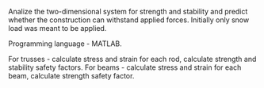 Analize the two-dimensional system for strength and stability and predict whether the construction can withstand applied forces.
Initially only snow load was meant to be applied.

Programming language - MATLAB.

For trusses - calculate stress and strain for each rod, calculate strength and stability safety factors.
For beams   - calculate stress and strain for each beam, calculate strength safety factor.
